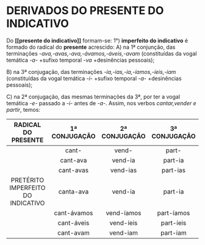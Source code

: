 # DERIVADOS DO PRESENTE DO INDICATIVO
Do **[[presente do indicativo]]** formam-se:
1°) **imperfeito do indicativo** é formado do radical do **presente** acrescido: 
A) na 1ª conjunção, das terminações
*-ava,-avas,-ava,-ávamos,-áveis,-avam* (constituídas da vogal temática *-a-* +sufixo temporal *-va* +desinências pessoais);

B) na 3ª conjugação, das terminações 
*-ia,-ias,-ia,-íamos,-íeis,-iam* (constituídas da vogal temática *-i-* +sufixo temporal *-a-* +desinências pessoais);

C) na 2ª conjugação, das mesmas terminações da 3ª, por ter a vogal temática *-e-* passado a *-i-* antes de *-a-*. 
Assim, nos verbos *cantar,vender e partir*, temos:

|RADICAL DO PRESENTE|1ª CONJUGAÇÃO|2ª CONJUGAÇÃO|3ª CONJUGAÇÃO|
|:--:|:--:|:--:|:--:|
|  |cant-|vend-|part-|
|  |cant-ava|vend-ia|part-ia|
|  |cant-avas|vend-ias|part-ias|
|PRETÉRITO IMPERFEITO DO INDICATIVO|canta-ava|vend-ia|part-ia|
|  |cant-ávamos|vend-íamos|part-íamos|
|  |cant-áveis|vend-íeis|part-íeis|
|  |cant-avam|vend-iam|part-iam|











